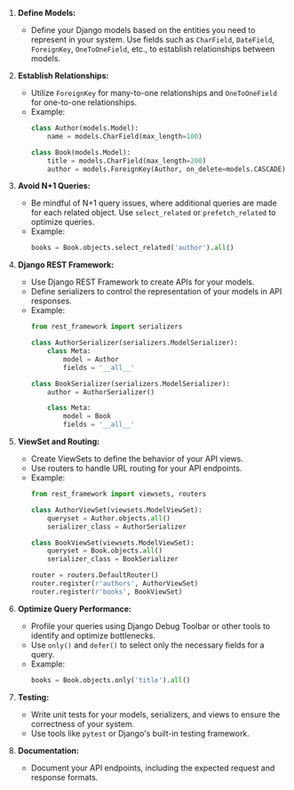 

1. **Define Models:**
   - Define your Django models based on the entities you need to represent in your system. Use fields such as `CharField`, `DateField`, `ForeignKey`, `OneToOneField`, etc., to establish relationships between models.

2. **Establish Relationships:**
   - Utilize `ForeignKey` for many-to-one relationships and `OneToOneField` for one-to-one relationships.
   - Example:
     ```python
     class Author(models.Model):
         name = models.CharField(max_length=100)

     class Book(models.Model):
         title = models.CharField(max_length=200)
         author = models.ForeignKey(Author, on_delete=models.CASCADE)
     ```

3. **Avoid N+1 Queries:**
   - Be mindful of N+1 query issues, where additional queries are made for each related object. Use `select_related` or `prefetch_related` to optimize queries.
   - Example:
     ```python
     books = Book.objects.select_related('author').all()
     ```

4. **Django REST Framework:**
   - Use Django REST Framework to create APIs for your models.
   - Define serializers to control the representation of your models in API responses.
   - Example:
     ```python
     from rest_framework import serializers

     class AuthorSerializer(serializers.ModelSerializer):
         class Meta:
             model = Author
             fields = '__all__'

     class BookSerializer(serializers.ModelSerializer):
         author = AuthorSerializer()

         class Meta:
             model = Book
             fields = '__all__'
     ```

5. **ViewSet and Routing:**
   - Create ViewSets to define the behavior of your API views.
   - Use routers to handle URL routing for your API endpoints.
   - Example:
     ```python
     from rest_framework import viewsets, routers

     class AuthorViewSet(viewsets.ModelViewSet):
         queryset = Author.objects.all()
         serializer_class = AuthorSerializer

     class BookViewSet(viewsets.ModelViewSet):
         queryset = Book.objects.all()
         serializer_class = BookSerializer

     router = routers.DefaultRouter()
     router.register(r'authors', AuthorViewSet)
     router.register(r'books', BookViewSet)
     ```

6. **Optimize Query Performance:**
   - Profile your queries using Django Debug Toolbar or other tools to identify and optimize bottlenecks.
   - Use `only()` and `defer()` to select only the necessary fields for a query.
   - Example:
     ```python
     books = Book.objects.only('title').all()
     ```

7. **Testing:**
   - Write unit tests for your models, serializers, and views to ensure the correctness of your system.
   - Use tools like `pytest` or Django's built-in testing framework.

8. **Documentation:**
   - Document your API endpoints, including the expected request and response formats.
